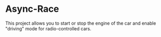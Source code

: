 # Async-Race

This project allows you to start or stop the engine of the car and enable "driving" mode for radio-controlled cars.
